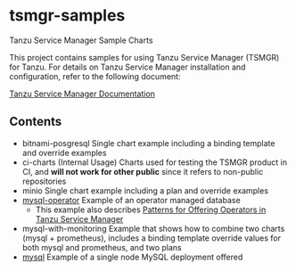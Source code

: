 # tsmgr-samples
Tanzu Service Manager Sample Charts

This project contains samples for using Tanzu Service Manager (TSMGR) for Tanzu. 
For details on Tanzu Service Manager installation and configuration, refer to the following document:

[Tanzu Service Manager Documentation](https://docs.pivotal.io/tanzu-service-manager)

## Contents
* bitnami-posgresql Single chart example including a binding template and override examples
* ci-charts (Internal Usage) Charts used for testing the TSMGR product in CI, and **will not work for other public** since it refers to non-public repositories
* minio Single chart example including a plan and override examples
* [mysql-operator](mysql-operator) Example of an operator managed database
  - This example also describes [Patterns for Offering Operators in Tanzu Service Manager](./mysql-operator#patterns-for-offering-operators-in-tsmgr)
* mysql-with-monitoring Example that shows how to combine two charts (mysql + prometheus), includes a binding template
override values for both mysql and prometheus, and two plans
* [mysql](mysql) Example of a single node MySQL deployment offered

